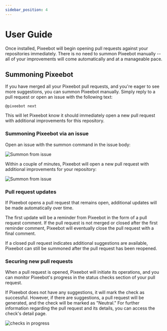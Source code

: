 ```yaml
---
sidebar_position: 4
---
```


# User Guide

Once installed, Pixeebot will begin opening pull requests against your repositories immediately. There is no need to summon Pixeebot manually -- all of your improvements will come automatically and at a manageable pace.

## Summoning Pixeebot

If you have merged all your Pixeebot pull requests, and you're eager to see more suggestions, you can summon Pixeebot manually. Simply reply to a pull request or open an issue with the following text:

`@pixeebot next`

This will let Pixeebot know it should immediately open a new pull request with additional improvements for this repository.

### Summoning Pixeebot via an issue

Open an issue with the summon command in the issue body:

![Summon from issue](/img/summon1.png)

Within a couple of minutes, Pixeebot will open a new pull request with additional improvements for your repository:

![Summon from issue](/img/summon3.png)


### Pull request updates 

If Pixeebot opens a pull request that remains open, additional updates will be made automatically over time. 

The first update will be a reminder from Pixeebot in the form of a pull request comment. If the pull request is not merged or closed after the first reminder comment, Pixeebot will eventually close the pull request with a final comment. 

If a closed pull request indicates additional suggestions are available, Pixeebot can still be summoned after the pull request has been reopened. 

### Securing new pull requests
When a pull request is opened, Pixeebot will initiate its operations, and you can monitor Pixeebot's progress in the status checks section of your pull request.

If Pixeebot does not have any suggestions, it will mark the check as successful. However, if there are suggestions, a pull request will be generated, and the check will be marked as "Neutral." For further information regarding the pull request and its details, you can access the check's detail page.

![checks in progress](/img/checks_in_progress.png)
